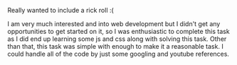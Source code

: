 Really wanted to include a rick roll :(


I am very much interested and into web development but I didn't get any opportunities to get started on it, so I was enthusiastic to complete this task as I did end up learning some js and css along with solving this task.
Other than that, this task was simple with enough to make it a reasonable task. I could handle all of the code by just some googling and youtube references.

